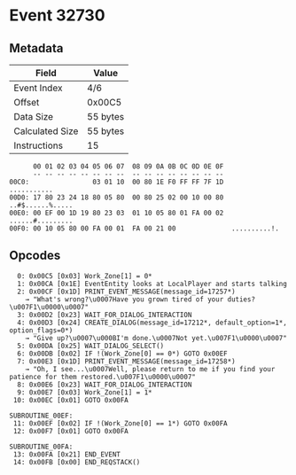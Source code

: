 # Event 32730

## Metadata

| Field           | Value    |
|-----------------|----------|
| Event Index     | 4/6      |
| Offset          | 0x00C5   |
| Data Size       | 55 bytes |
| Calculated Size | 55 bytes |
| Instructions    | 15       |

```
      00 01 02 03 04 05 06 07  08 09 0A 0B 0C 0D 0E 0F
      -- -- -- -- -- -- -- --  -- -- -- -- -- -- -- --
00C0:                03 01 10  00 80 1E F0 FF FF 7F 1D       ...........
00D0: 17 80 23 24 18 80 05 80  00 80 25 02 00 10 00 80  ..#$......%.....
00E0: 00 EF 00 1D 19 80 23 03  01 10 05 80 01 FA 00 02  ......#.........
00F0: 00 10 05 80 00 FA 00 01  FA 00 21 00              ..........!.    
```

## Opcodes

```
  0: 0x00C5 [0x03] Work_Zone[1] = 0*
  1: 0x00CA [0x1E] EventEntity looks at LocalPlayer and starts talking
  2: 0x00CF [0x1D] PRINT_EVENT_MESSAGE(message_id=17257*)
    → "What's wrong?\u0007Have you grown tired of your duties?\u007F1\u0000\u0007"
  3: 0x00D2 [0x23] WAIT_FOR_DIALOG_INTERACTION
  4: 0x00D3 [0x24] CREATE_DIALOG(message_id=17212*, default_option=1*, option_flags=0*)
    → "Give up?\u0007\u000BI'm done.\u0007Not yet.\u007F1\u0000\u0007"
  5: 0x00DA [0x25] WAIT_DIALOG_SELECT()
  6: 0x00DB [0x02] IF !(Work_Zone[0] == 0*) GOTO 0x00EF
  7: 0x00E3 [0x1D] PRINT_EVENT_MESSAGE(message_id=17258*)
    → "Oh, I see...\u0007Well, please return to me if you find your patience for them restored.\u007F1\u0000\u0007"
  8: 0x00E6 [0x23] WAIT_FOR_DIALOG_INTERACTION
  9: 0x00E7 [0x03] Work_Zone[1] = 1*
 10: 0x00EC [0x01] GOTO 0x00FA

SUBROUTINE_00EF:
 11: 0x00EF [0x02] IF !(Work_Zone[0] == 1*) GOTO 0x00FA
 12: 0x00F7 [0x01] GOTO 0x00FA

SUBROUTINE_00FA:
 13: 0x00FA [0x21] END_EVENT
 14: 0x00FB [0x00] END_REQSTACK()
```
